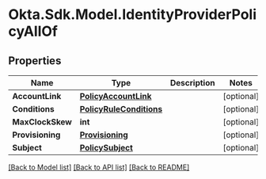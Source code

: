 # Okta.Sdk.Model.IdentityProviderPolicyAllOf

## Properties

Name | Type | Description | Notes
------------ | ------------- | ------------- | -------------
**AccountLink** | [**PolicyAccountLink**](PolicyAccountLink.md) |  | [optional] 
**Conditions** | [**PolicyRuleConditions**](PolicyRuleConditions.md) |  | [optional] 
**MaxClockSkew** | **int** |  | [optional] 
**Provisioning** | [**Provisioning**](Provisioning.md) |  | [optional] 
**Subject** | [**PolicySubject**](PolicySubject.md) |  | [optional] 

[[Back to Model list]](../README.md#documentation-for-models) [[Back to API list]](../README.md#documentation-for-api-endpoints) [[Back to README]](../README.md)

